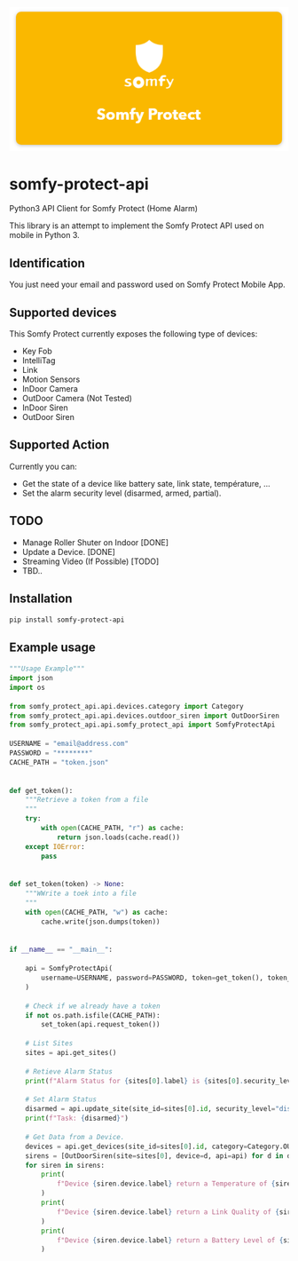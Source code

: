 <p align=center>
    <img src="./img/somfy_protect_logo.png"/>
</p>

# somfy-protect-api
Python3 API Client for Somfy Protect (Home Alarm)

This library is an attempt to implement the Somfy Protect API used on mobile in Python 3.
## Identification

You just need your email and password used on Somfy Protect Mobile App.
## Supported devices
This Somfy Protect currently exposes the following type of devices:
  - Key Fob
  - IntelliTag
  - Link
  - Motion Sensors
  - InDoor Camera
  - OutDoor Camera (Not Tested)
  - InDoor Siren
  - OutDoor Siren

## Supported Action
Currently you can:
 - Get the state of a device like battery sate, link state, température, ...
 - Set the alarm security level (disarmed, armed, partial).


## TODO
 - Manage Roller Shuter on Indoor  [DONE]
 - Update a Device. [DONE]
 - Streaming Video (If Possible) [TODO]
 - TBD..

## Installation
```
pip install somfy-protect-api
```

## Example usage

```python
"""Usage Example"""
import json
import os

from somfy_protect_api.api.devices.category import Category
from somfy_protect_api.api.devices.outdoor_siren import OutDoorSiren
from somfy_protect_api.api.somfy_protect_api import SomfyProtectApi

USERNAME = "email@address.com"
PASSWORD = "********"
CACHE_PATH = "token.json"


def get_token():
    """Retrieve a token from a file
    """
    try:
        with open(CACHE_PATH, "r") as cache:
            return json.loads(cache.read())
    except IOError:
        pass


def set_token(token) -> None:
    """WWrite a toek into a file
    """
    with open(CACHE_PATH, "w") as cache:
        cache.write(json.dumps(token))


if __name__ == "__main__":

    api = SomfyProtectApi(
        username=USERNAME, password=PASSWORD, token=get_token(), token_updater=set_token
    )

    # Check if we already have a token
    if not os.path.isfile(CACHE_PATH):
        set_token(api.request_token())

    # List Sites
    sites = api.get_sites()

    # Retieve Alarm Status
    print(f"Alarm Status for {sites[0].label} is {sites[0].security_level}")

    # Set Alarm Status
    disarmed = api.update_site(site_id=sites[0].id, security_level="disarmed")
    print(f"Task: {disarmed}")

    # Get Data from a Device.
    devices = api.get_devices(site_id=sites[0].id, category=Category.OUTDOOR_SIREN)
    sirens = [OutDoorSiren(site=sites[0], device=d, api=api) for d in devices]
    for siren in sirens:
        print(
            f"Device {siren.device.label} return a Temperature of {siren.get_temperature()} °C"
        )
        print(
            f"Device {siren.device.label} return a Link Quality of {siren.get_rlink_quality()} %"
        )
        print(
            f"Device {siren.device.label} return a Battery Level of {siren.get_battery_level()} %"
        )

```